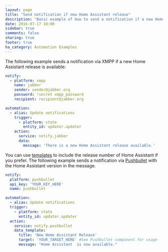 ```yaml
---
layout: page
title: "Send notification if new Home Assistant release"
description: "Basic example of how to send a notification if a new Home Assistant release is available"
date: 2016-07-17 10:00
sidebar: true
comments: false
sharing: true
footer: true
ha_category: Automation Examples
---
```


The following example sends a notification via XMPP if a new Home Assistant release is available:

```yaml
notify:
  - platform: xmpp
    name: jabber
    sender: sender@jabber.org
    password: !secret xmpp_password
    recipient: recipient@jabber.org

automation:
  - alias: Update notifications
    trigger:
      - platform: state
        entity_id: updater.updater
    action:
      service: notify.jabber
      data:
        message: 'There is a new Home Assistant release available.'
```

You can use [templates](/topics/templating/) to include the release number of Home Assistant if you prefer. The following example sends a notification via [Pushbullet](/components/notify.pushbullet/) with the Home Assistant version in the message.

```yaml
notify:
  platform: pushbullet
  api_key: 'YOUR_KEY_HERE'
  name: pushbullet

automation:
  - alias: Update notifications
  trigger:
    - platform: state
      entity_id: updater.updater
  action:
    service: notify.pushbullet
    data_template: 
      title: 'New Home Assistant Release'
      target: 'YOUR_TARGET_HERE' #See Pushbullet component for usage
      message: "Home Assistant  is now available."
```

